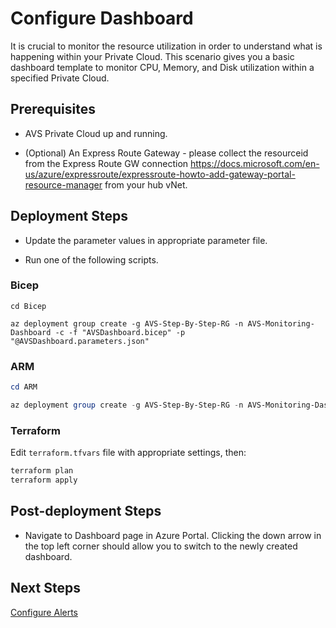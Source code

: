 # Configure Dashboard

It is crucial to monitor the resource utilization in order to understand what is happening within your Private Cloud. This scenario gives you a basic dashboard template to monitor CPU, Memory, and Disk utilization within a specified Private Cloud.

## Prerequisites

* AVS Private Cloud up and running.

* (Optional) An Express Route Gateway - please collect the resourceid from the Express Route GW connection  <https://docs.microsoft.com/en-us/azure/expressroute/expressroute-howto-add-gateway-portal-resource-manager> from your hub vNet. 

## Deployment Steps

* Update the parameter values in appropriate parameter file.

* Run one of the following scripts.

### Bicep

```azurecli-interactive
cd Bicep

az deployment group create -g AVS-Step-By-Step-RG -n AVS-Monitoring-Dashboard -c -f "AVSDashboard.bicep" -p "@AVSDashboard.parameters.json"
```

### ARM

```powershell
cd ARM

az deployment group create -g AVS-Step-By-Step-RG -n AVS-Monitoring-Dashboard -c -f "AVSDashboard.deploy.json" -p "@AVSDashboard.parameters.json"
```

### Terraform

Edit `terraform.tfvars` file with appropriate settings, then:

```bash
terraform plan
terraform apply
```

## Post-deployment Steps

* Navigate to Dashboard page in Azure Portal. Clicking the down arrow in the top left corner should allow you to switch to the newly created dashboard.

## Next Steps

[Configure Alerts](../AVS-Utilization-Alerts/)
